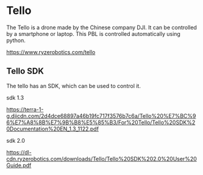 # Tello
The Tello is a drone made by the Chinese company DJI. It can be controlled by a smartphone or laptop. This PBL is controlled automatically using python.

https://www.ryzerobotics.com/tello

## Tello SDK
The tello has an SDK, which can be used to control it.

sdk 1.3

https://terra-1-g.djicdn.com/2d4dce68897a46b19fc717f3576b7c6a/Tello%20%E7%BC%96%E7%A8%8B%E7%9B%B8%E5%85%B3/For%20Tello/Tello%20SDK%20Documentation%20EN_1.3_1122.pdf

sdk 2.0

https://dl-cdn.ryzerobotics.com/downloads/Tello/Tello%20SDK%202.0%20User%20Guide.pdf

